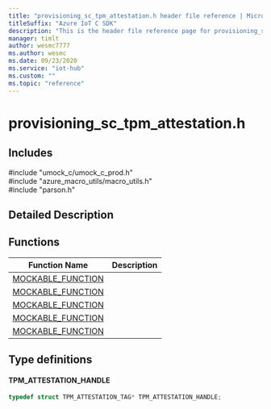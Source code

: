 ```yaml
---                             
title: "provisioning_sc_tpm_attestation.h header file reference | Microsoft Docs" 
titleSuffix: "Azure IoT C SDK"            
description: "This is the header file reference page for provisioning_sc_tpm_attestation.h in the Azure IoT C SDK. This SDK is used with Azure IoT Hub and Azure IoT Hub Device Provisioning Service"            
manager: timlt                 
author: wesmc7777              
ms.author: wesmc               
ms.date: 09/23/2020                    
ms.service: "iot-hub"             
ms.custom: ""                
ms.topic: "reference"        
---                            
```


# provisioning_sc_tpm_attestation.h 

## Includes

\#include "umock_c/umock_c_prod.h"  
\#include "azure_macro_utils/macro_utils.h"  
\#include "parson.h"  

## Detailed Description

## Functions

Function Name                  | Description                                
--------------------------------|---------------------------------------------
[MOCKABLE_FUNCTION](./provisioning-sc-tpm-attestation-h/mockable-function.md)            | 
[MOCKABLE_FUNCTION](./provisioning-sc-tpm-attestation-h/mockable-function.md)            | 
[MOCKABLE_FUNCTION](./provisioning-sc-tpm-attestation-h/mockable-function.md)            | 
[MOCKABLE_FUNCTION](./provisioning-sc-tpm-attestation-h/mockable-function.md)            | 
[MOCKABLE_FUNCTION](./provisioning-sc-tpm-attestation-h/mockable-function.md)            | 

## Type definitions

#### TPM_ATTESTATION_HANDLE

```C
typedef struct TPM_ATTESTATION_TAG* TPM_ATTESTATION_HANDLE;
```

